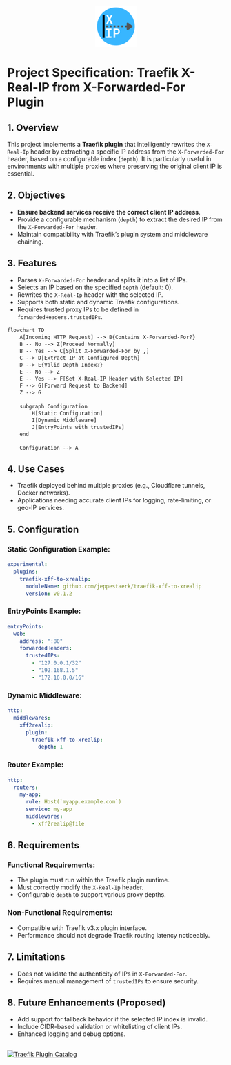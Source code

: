 <p align="center"><img src="https://github.com/jeppestaerk/traefik-xff-to-xrealip/blob/main/.assets/icon.svg?raw=true" alt="logo" height="96" width="96"></p>

# Project Specification: Traefik X-Real-IP from X-Forwarded-For Plugin

## 1. Overview
This project implements a **Traefik plugin** that intelligently rewrites the `X-Real-Ip` header by extracting a specific IP address from the `X-Forwarded-For` header, based on a configurable index (`depth`). It is particularly useful in environments with multiple proxies where preserving the original client IP is essential.

## 2. Objectives
- **Ensure backend services receive the correct client IP address**.
- Provide a configurable mechanism (`depth`) to extract the desired IP from the `X-Forwarded-For` header.
- Maintain compatibility with Traefik’s plugin system and middleware chaining.

## 3. Features
- Parses `X-Forwarded-For` header and splits it into a list of IPs.
- Selects an IP based on the specified `depth` (default: 0).
- Rewrites the `X-Real-Ip` header with the selected IP.
- Supports both static and dynamic Traefik configurations.
- Requires trusted proxy IPs to be defined in `forwardedHeaders.trustedIPs`.

```mermaid
flowchart TD
    A[Incoming HTTP Request] --> B{Contains X-Forwarded-For?}
    B -- No --> Z[Proceed Normally]
    B -- Yes --> C[Split X-Forwarded-For by ,]
    C --> D[Extract IP at Configured Depth]
    D --> E{Valid Depth Index?}
    E -- No --> Z
    E -- Yes --> F[Set X-Real-IP Header with Selected IP]
    F --> G[Forward Request to Backend]
    Z --> G

    subgraph Configuration
        H[Static Configuration]
        I[Dynamic Middleware]
        J[EntryPoints with trustedIPs]
    end

    Configuration --> A
```

## 4. Use Cases
- Traefik deployed behind multiple proxies (e.g., Cloudflare tunnels, Docker networks).
- Applications needing accurate client IPs for logging, rate-limiting, or geo-IP services.

## 5. Configuration

### Static Configuration Example:
```yaml
experimental:
  plugins:
    traefik-xff-to-xrealip:
      moduleName: github.com/jeppestaerk/traefik-xff-to-xrealip
      version: v0.1.2
```

### EntryPoints Example:
```yaml
entryPoints:
  web:
    address: ":80"
    forwardedHeaders:
      trustedIPs:
        - "127.0.0.1/32"
        - "192.168.1.5"
        - "172.16.0.0/16"
```

### Dynamic Middleware:
```yaml
http:
  middlewares:
    xff2realip:
      plugin:
        traefik-xff-to-xrealip:
          depth: 1
```

### Router Example:
```yaml
http:
  routers:
    my-app:
      rule: Host(`myapp.example.com`)
      service: my-app
      middlewares:
        - xff2realip@file
```

## 6. Requirements

### Functional Requirements:
- The plugin must run within the Traefik plugin runtime.
- Must correctly modify the `X-Real-Ip` header.
- Configurable `depth` to support various proxy depths.

### Non-Functional Requirements:
- Compatible with Traefik v3.x plugin interface.
- Performance should not degrade Traefik routing latency noticeably.

## 7. Limitations
- Does not validate the authenticity of IPs in `X-Forwarded-For`.
- Requires manual management of `trustedIPs` to ensure security.

## 8. Future Enhancements (Proposed)
- Add support for fallback behavior if the selected IP index is invalid.
- Include CIDR-based validation or whitelisting of client IPs.
- Enhanced logging and debug options.

##

[![Traefik Plugin Catalog](https://img.shields.io/badge/traefik_plugin_catalog-traefik--xff--to--xrealip-blue)](https://plugins.traefik.io/plugins/68205916e4f1c0f6442c2669/x-real-ip-from-x-forwarded-for)
